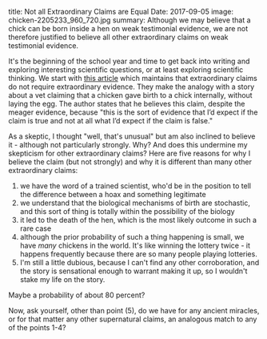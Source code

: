 title: Not all Extraordinary Claims are Equal
Date: 2017-09-05
image: chicken-2205233_960_720.jpg
summary: Although we may believe that a chick can be born inside a hen on weak testimonial evidence, we are not therefore justified to believe all other extraordinary claims on weak testimonial evidence.

It's the beginning of the school year and time to get back into writing and exploring interesting scientific questions, or at least exploring scientific thinking. We start with [this article](http://www.saintsandsceptics.org/extraordinary-claims-do-not-require-extraordinary-evidence/) which maintains that extraordinary claims do not require extraordinary evidence. They make the analogy with a story about a vet claiming that a chicken gave birth to a chick internally, without laying the egg.  The author states that he believes this claim, despite the meager evidence, because "this is the sort of evidence that I’d expect if the claim is true and not at all what I’d expect if the claim is false."

As a skeptic, I thought "well, that's unusual" but am also inclined to believe it - although not particularly strongly.  Why? And does this undermine my skepticism for other extraordinary claims?  Here are five reasons for why I believe the claim (but not strongly) and why it is different than many other extraordinary claims:

1. we have the word of a trained scientist, who'd be in the position to tell the difference between a hoax and something legitimate
2. we understand that the biological mechanisms of birth are stochastic, and this sort of thing is totally within the possibility of the biology
3. it led to the death of the hen, which is the most likely outcome in such a rare case
4. although the prior probability of such a thing happening is small, we have *many* chickens in the world.  It's like winning the lottery twice - it happens frequently because there are so many people playing lotteries.
5. I'm still a little dubious, because I can't find any other corroboration, and the story is sensational enough to warrant making it up, so I wouldn't stake my life on the story.  

Maybe a probability of about 80 percent?

Now, ask yourself, other than point (5), do we have for any ancient miracles, or for that matter any other supernatural claims, an analogous match to any of the points 1-4?  